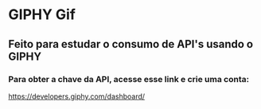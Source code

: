 # GIPHY Gif
## Feito para estudar o consumo de API's usando o GIPHY

### Para obter a chave da API, acesse esse link e crie uma conta: 
https://developers.giphy.com/dashboard/

